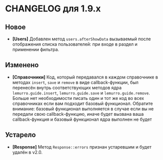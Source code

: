 # CHANGELOG для 1.9.x

## Новое
- **[Users]** Добавлен метод `users.afterShowData` вызываемый после отображения списка пользователей: при входе в раздел и применении фильтра.

## Изменено
- **[Справочники]** Код, который передавался в каждом справочнике в методах `insert`, `save` и `remove` в виде callback-функции, был перенесён внутрь соответствующих методов ядра `lemurro.guide.insert`, `lemurro.guide.save` и `lemurro.guide.remove`. Больше нет необходимости писать один и тот же код во всех справочниках если вам подходит базовый функционал. Обратите внимание: базовый функционал выполняется в случае если вы не передали свою callback-функцию, иначе будет вызвана ваша callback-функция и базовый функционал ядра выполнен не будет

## Устарело
- **[Response]** Метод `Response::errors` признан устаревшим и будет удалён в v2.0.